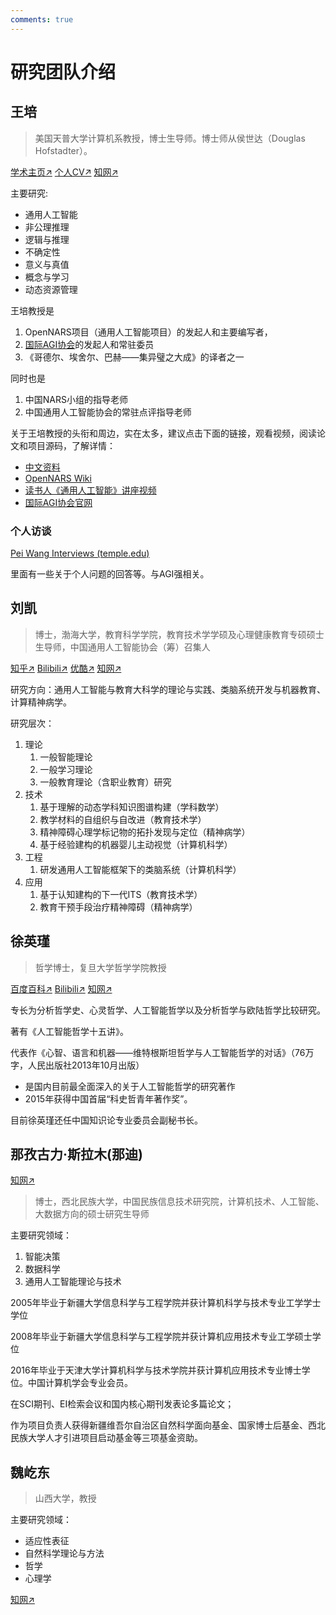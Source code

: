 ```yaml
---
comments: true
---
```


# 研究团队介绍

## 王培

> 美国天普大学计算机系教授，博士生导师。博士师从侯世达（Douglas Hofstadter）。

[学术主页↗](https://cis.temple.edu/~pwang/)
[个人CV↗](https://cis.temple.edu/~pwang/PeiWangCV.html "Curriculum Vitae of Pei Wang (temple.edu)")
[知网↗](https://chn.oversea.cnki.net/kcms/detail/knetsearch.aspx?sfield=au&skey=%E7%8E%8B%E5%9F%B9&code=000030813766&v=S9YHj3BEsKa5fwwTFPnTmqScyLd2I_AasnZGijQCwpKf4UHLVXsBbaUm89ugcmww)

主要研究:

- 通用人工智能
- 非公理推理
- 逻辑与推理
- 不确定性
- 意义与真值
- 概念与学习
- 动态资源管理

王培教授是

1. OpenNARS项目（通用人工智能项目）的发起人和主要编写者，
2. [国际AGI协会](http://agi-conf.org/)的发起人和常驻委员
3. 《哥德尔、埃舍尔、巴赫——集异璧之大成》的译者之一

同时也是

1. 中国NARS小组的指导老师
2. 中国通用人工智能协会的常驻点评指导老师

关于王培教授的头衔和周边，实在太多，建议点击下面的链接，观看视频，阅读论文和项目源码，了解详情：

- [中文资料](https://cis.temple.edu/~pwang/Chinese.html)
- [OpenNARS Wiki](https://github.com/opennars/opennars/wiki)
- [读书人《通用人工智能》讲座视频](http://www.dushuren123.com/dushuren/video/share.html?id=1679351024)
- [国际AGI协会官网](http://agi-conf.org/)

### 个人访谈

[Pei Wang Interviews (temple.edu)](https://cis.temple.edu/~wangp/interviews.html)

里面有一些关于个人问题的回答等。与AGI强相关。

## 刘凯

> 博士，渤海大学，教育科学学院，教育技术学学硕及心理健康教育专硕硕士生导师，中国通用人工智能协会（筹）召集人

[知乎↗](https://www.zhihu.com/people/wuyuezhidian)
[Bilibili↗](https://space.bilibili.com/475410405)
[优酷↗](https://www.youku.com/profile/index/?uid=UMjE3MDM1OTcy)
[知网↗](https://chn.oversea.cnki.net/kcms/detail/knetsearch.aspx?sfield=au&skey=刘凯&code=000047659669;000047659669&v=y7vj98LMVg_UHxhubKBjMQQpbklWyJGk5a_8PeXYFeCYzWi5m1uTEUjjoX1xjAIIOeb1sc-Ug9eznEYpNQXXLA==)

研究方向：通用人工智能与教育大科学的理论与实践、类脑系统开发与机器教育、计算精神病学。

研究层次：

1. 理论
    1. 一般智能理论
    2. 一般学习理论
    3. 一般教育理论（含职业教育）研究
2. 技术
    1. 基于理解的动态学科知识图谱构建（学科数学）
    2. 教学材料的自组织与自改进（教育技术学）
    3. 精神障碍心理学标记物的拓扑发现与定位（精神病学）
    4. 基于经验建构的机器婴儿主动视觉（计算机科学）
3. 工程
    1. 研发通用人工智能框架下的类脑系统（计算机科学）
4. 应用
    1. 基于认知建构的下一代ITS（教育技术学）
    2. 教育干预手段治疗精神障碍（精神病学）

## 徐英瑾

> 哲学博士，复旦大学哲学学院教授

[百度百科↗](https://baike.baidu.com/item/%E5%BE%90%E8%8B%B1%E7%91%BE/1778275)
[Bilibili↗](https://space.bilibili.com/1030)
[知网↗](https://chn.oversea.cnki.net/kcms/detail/knetsearch.aspx?sfield=au&skey=%E5%BE%90%E8%8B%B1%E7%91%BE&code=000036949310&v=f5P6chuNTza-7Rk3TFVHPGmsJDI8Q8tRORf9XlH8k8njXtviqPM535RNdHPUPx1o)

专长为分析哲学史、心灵哲学、人工智能哲学以及分析哲学与欧陆哲学比较研究。

著有《人工智能哲学十五讲》。

代表作《心智、语言和机器——维特根斯坦哲学与人工智能哲学的对话》（76万字，人民出版社2013年10月出版）

- 是国内目前最全面深入的关于人工智能哲学的研究著作
- 2015年获得中国首届“科史哲青年著作奖”。

目前徐英瑾还任中国知识论专业委员会副秘书长。

## 那孜古力·斯拉木(那迪)

[知网↗](https://chn.oversea.cnki.net/kcms2/author/detail?v=wRD08hUPYgwHqv6pqt1Lry077C8HmYeFUg_u_vKAKELr9EuNyzuelYm8aFEHWLCDlsaQ35mKa0ssz5y7seHPRwYweIqJYvLqGRxektNLWL-gjim3eRBvXXRWBg--mAzQraqInCBc1Zy03vfEnEBPhEIi3C0Kz5X0byKD64Kg2olxmlgOimKHfRjBS1efeJAW&uniplatform=NZKPT&language=CHS)

> 博士，西北民族大学，中国民族信息技术研究院，计算机技术、人工智能、大数据方向的硕士研究生导师

主要研究领域：

1. 智能决策
2. 数据科学
3. 通用人工智能理论与技术

2005年毕业于新疆大学信息科学与工程学院并获计算机科学与技术专业工学学士学位

2008年毕业于新疆大学信息科学与工程学院并获计算机应用技术专业工学硕士学位

2016年毕业于天津大学计算机科学与技术学院并获计算机应用技术专业博士学位。中国计算机学会专业会员。

在SCI期刊、EI检索会议和国内核心期刊发表论多篇论文；

作为项目负责人获得新疆维吾尔自治区自然科学面向基金、国家博士后基金、西北民族大学人才引进项目启动基金等三项基金资助。

## 魏屹东

> 山西大学，教授

主要研究领域：

- 适应性表征
- 自然科学理论与方法
- 哲学
- 心理学

[知网↗](https://chn.oversea.cnki.net/kcms2/author/detail?v=wRD08hUPYgym68S7GHd2poHMO-BDlA-GdxcWHe-R3H4JseLdQZ2VugdAtBPQIQnqVd2rPnJWpGXF8IQ_BKdhrwZnUrFnLUSwvC8RPbBMj0E_1-ZNNWcNYYVZ8VQ8TSPD&uniplatform=NZKPT&language=CHS)
